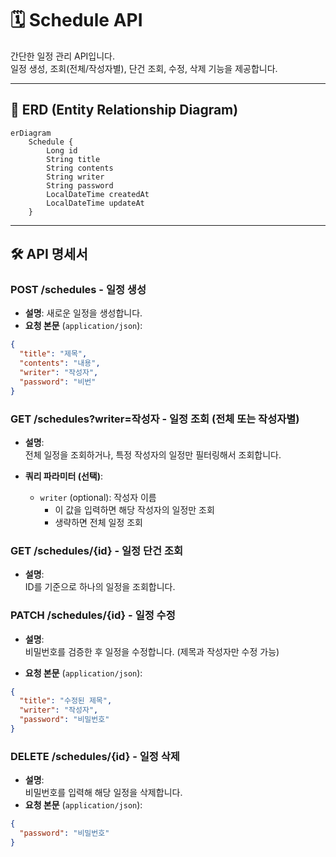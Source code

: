 # 🗓️ Schedule API

간단한 일정 관리 API입니다.  
일정 생성, 조회(전체/작성자별), 단건 조회, 수정, 삭제 기능을 제공합니다.

---

## 🧩 ERD (Entity Relationship Diagram)

```mermaid
erDiagram
    Schedule {
        Long id
        String title
        String contents
        String writer
        String password
        LocalDateTime createdAt
        LocalDateTime updateAt
    }
```

---

## 🛠️ API 명세서

### POST /schedules - 일정 생성

- **설명**: 새로운 일정을 생성합니다.
- **요청 본문** (`application/json`):

```json
{
  "title": "제목",
  "contents": "내용",
  "writer": "작성자",
  "password": "비번"
}
```

### GET /schedules?writer=작성자 - 일정 조회 (전체 또는 작성자별)

- **설명**:  
  전체 일정을 조회하거나, 특정 작성자의 일정만 필터링해서 조회합니다.

- **쿼리 파라미터 (선택)**:
    - `writer` (optional): 작성자 이름
        - 이 값을 입력하면 해당 작성자의 일정만 조회
        - 생략하면 전체 일정 조회

### GET /schedules/{id} - 일정 단건 조회

- **설명**:  
  ID를 기준으로 하나의 일정을 조회합니다.

### PATCH /schedules/{id} - 일정 수정

- **설명**:  
  비밀번호를 검증한 후 일정을 수정합니다. (제목과 작성자만 수정 가능)

- **요청 본문** (`application/json`):

```json
{
  "title": "수정된 제목",
  "writer": "작성자",
  "password": "비밀번호"
}
```

### DELETE /schedules/{id} - 일정 삭제

- **설명**:  
  비밀번호를 입력해 해당 일정을 삭제합니다.
- **요청 본문** (`application/json`):

```json
{
  "password": "비밀번호"
}
```

